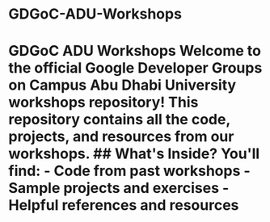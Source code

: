 # GDGoC-ADU-Workshops
# GDGoC ADU Workshops  Welcome to the official Google Developer Groups on Campus Abu Dhabi University workshops repository!   This repository contains all the code, projects, and resources from our workshops.  ## What's Inside? You'll find: - Code from past workshops - Sample projects and exercises - Helpful references and resources
